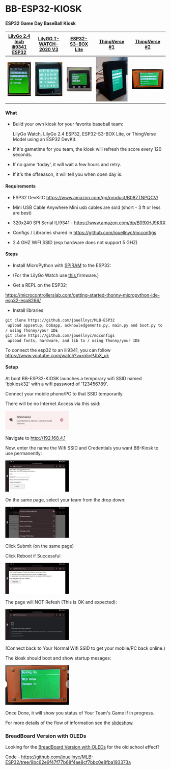 # BB-ESP32-KIOSK

#### ESP32 Game Day BaseBall Kiosk


|<A HREF="https://www.tindie.com/products/lilygo/lilygo-ttgo-t4-v13-ili9341-24-inch-lcd-display/">LilyGo 2.4 Inch ili9341 ESP32</A> |<A HREF="https://www.aliexpress.us/item/3256802898629918.html">LilyGO T-WATCH-2020 V3 </A> |<A HREF="https://www.espressif.com/en/news/ESP32-S3-BOX_video">ESP32-S3-BOX Lite      </A> |<A HREF="https://www.thingiverse.com/thing:3461768"           >ThingVerse #1          </A> |<A HREF="https://www.thingiverse.com/thing:3495445/files     ">ThingVerse #2          </A>|
| ------------- | ------------- | ------------- | ------------- | ------------- |
|<img src="images/lily_24_esp32.png"      width="200"/>| <img src="images/lily_go_watch.png"      width="200"/>| <img src="images/esp-32-s3-box-lite.png" width="200"/>| <img src="images/side_view_black.jpg"    width="200"/>| <img src="images/orange.png"             width="200"/>|

#### What 
- Build your own kiosk for your favorite baseball team:

  LilyGo Watch, LilyGo 2.4 ESP32, ESP32-S3-BOX Lite, or ThingVerse Model using an ESP32 DevKit.  
- If it's gametime for you team, the kiosk will refresh the score every 120 seconds.
- If no game 'today',  it will wait a few hours and retry.
- If it's the offseason, it will tell you when open day is.

#### Requirements
- ESP32 DevKitC
https://www.amazon.com/gp/product/B087TNPQCV/

- Mini USB Cable
Anywhere Mini usb cables are sold (short - 3 ft or less are best)

- 320x240 SPI Serial ILI9341 - https://www.amazon.com/dp/B09XHJ9KRX

- Configs / Libraries shared in https://github.com/jouellnyc/mcconfigs 

- 2.4 GHZ WIFI SSID (esp hardware does not support 5 GHZ) 


#### Steps

- Install MicroPython with <A HREF="https://micropython.org/download/esp32spiram/">SPIRAM</A> to the ESP32:
- (For the LilyGo Watch use <A HREF="https://github.com/russhughes/st7789_mpy/tree/master/firmware/TWATCH-2020">this </A> firmware.)

- Get a REPL on the ESP32:

https://microcontrollerslab.com/getting-started-thonny-micropython-ide-esp32-esp8266/

- Install libraries 
```
git clone https://github.com/jouellnyc/MLB-ESP32
 upload appsetup, bbbapp, acknowledgements.py, main.py and boot.py to / using Thonny/your IDE
git clone https://github.com/jouellnyc/mcconfigs
 upload fonts, hardware, and lib to / using Thonny/your IDE
```

To connect the esp32 to an ili9341, you can follow https://www.youtube.com/watch?v=rq5yPJbX_uk

#### Setup
At boot BB-ESP32-KIOSK launches a temporary wifi SSID named 'bbkiosk32' with a wifi password of '123456789'.

Connect your mobile phone/PC  to that SSID temporarily.

There will be no Internet Access via this ssid:

<img src="images/6_wifi.png" width="200"/>

Navigate to http://192.168.4.1

Now, enter the name the Wifi SSID and Credentials you want BB-Kiosk to use permanently:

<img src="images/1_setup.jpg" width="200"/>

On the same page, select your team from the drop down:

<img src="images/3_setup_team.jpg" width="200"/>

Click Submit (on the same page)

Click Reboot if Successful

<img src="images/4_setup_reboot.jpg" width="200"/>

The page will NOT Refesh (This is OK and expected):

<img src="images/5_setup_ok_no_connect.jpg" width="200"/>

(Connect back to Your Normal Wifi SSID to get your mobile/PC back online.)

The kiosk should boot and show startup mesages:

<img src="images/7_boot.jpg" width="200"/>

Once Done, it will show you status of Your Team's Game if in progress.

For more details of the flow of information see the <a href="https://github.com/jouellnyc/BB-ESP32-KIOSK/tree/main/images/slideshow">slideshow</A>.

### BreadBoard Version with OLEDs
Looking for the [BreadBoard Version with OLEDs](README.BREAD.BOARD.md) for the old school effect?

Code - https://github.com/jouellnyc/MLB-ESP32/tree/9bc62e9f47f77b68f4ae8cf7bbc0e8fba193373a
